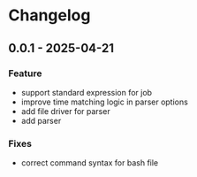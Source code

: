# Changelog

## 0.0.1 - 2025-04-21

### Feature
 - support standard expression for job
 - improve time matching logic in parser options
 - add file driver for parser
 - add parser

### Fixes
 - correct command syntax for bash file